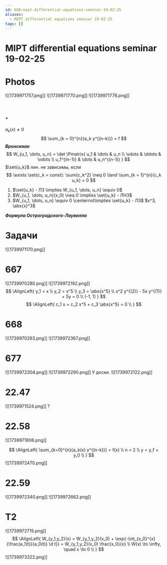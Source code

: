 ```yaml
---
id: 680-mipt-differential-equations-seminar-19-02-25
aliases:
  - MIPT differential equations seminar 19-02-25
tags: []
---
```


# MIPT differential equations seminar 19-02-25
# Photos
![[1739971757.png]]
![[1739971770.png]]
![[1739971778.png]]

# .
$a_k(x) \neq 0$
$$
\sum_{k = 0}^{n}{a_k y^{(n-k)}} = f
$$
***Вронскиан***
$$
W_{u_1, \dots, u_n} = \det \Pmatrix{
u_1 & \dots & u_n \\
\vdots & \ddots & \vdots \\
u_1^{(n-1)} & \dots & u_n^{(n-1)}
}
$$
$\set{u_k}$ лин. не зависимы, если
 $$
\exists \set{c_k = const}: \sum{c_k^2} \neq 0 \land \sum_{k = 1}^{n}{c_k u_k} = 0
$$
1. $\set{u_k} - ЛЗ \implies W_{u_1, \dots, u_n} \equiv 0$ 
2. $W_{u_1, \dots, u_n}(x_0) \neq 0 \implies \set{u_k} - ЛНЗ$ 
3. $W_{u_1, \dots, u_n} \equiv 0 \centernot\implies \set{u_k} - ЛЗ$ 
$x^3, \abs{x}^3$

***Формула Остроградского-Лаувилла***

# Задачи
![[1739971170.png]]

# 667
![[1739970280.png]]
![[1739972192.png]]
$$
\AlignLeft{
y_1 = x \\
y_2 = x^5 \\
y_3 = \abs{x^5} \\
x^2 y^{(2)} - 5x y^{(1)} + 5y = 0 \\
(-1, 1)
}
$$
$$
\AlignLeft{
c_1 x + c_2 x^5 + c_3 \abs{x^5} = 0 \\
}
$$

# 668
![[1739970263.png]]
![[1739972367.png]]

# 677
![[1739972304.png]]
![[1739972290.png]]
У доски.
![[1739972122.png]]

# 22.47
![[1739971524.png]]
?

# 22.58
![[1739971806.png]]

$$
\AlignLeft{
\sum_{k=0}^{n}{a_k(x) y^{(n-k)}} = f(x) \\
n = 2 \\
y = y_f + y_0 \\
}
$$
![[1739972470.png]]

# 22.59
![[1739972340.png]]
![[1739972662.png]]

# T2
![[1739972715.png]]
$$
\AlignLeft{
W_{y_1,y_2}(x) = W_{y_1,y_2}(x_0) + \exp{-\int_{x_0}^{x}{\frac{a_1(t)}{a_0(t)} \d t}} = W_{y_1,y_2}(x_0) \frac{x_0}{x} \\
W(x) \to \infty, \quad x \to 0 \\
}
$$
![[1739973322.png]]


